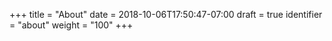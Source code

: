 +++ 
title = "About"
date = 2018-10-06T17:50:47-07:00
draft = true
identifier = "about"
weight = "100"
+++